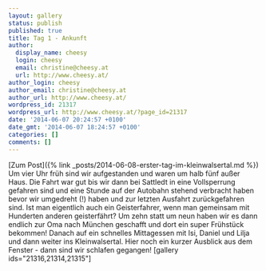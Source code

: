 ```yaml
---
layout: gallery
status: publish
published: true
title: Tag 1 - Ankunft
author:
  display_name: cheesy
  login: cheesy
  email: christine@cheesy.at
  url: http://www.cheesy.at/
author_login: cheesy
author_email: christine@cheesy.at
author_url: http://www.cheesy.at/
wordpress_id: 21317
wordpress_url: http://www.cheesy.at/?page_id=21317
date: '2014-06-07 20:24:57 +0100'
date_gmt: '2014-06-07 18:24:57 +0100'
categories: []
comments: []
---
```


[Zum Post]({% link _posts/2014-06-08-erster-tag-im-kleinwalsertal.md %})
Um vier Uhr früh sind wir aufgestanden und waren um halb fünf außer Haus. Die Fahrt war gut bis wir dann bei Sattledt in eine Vollsperrung gefahren sind und eine Stunde auf der Autobahn stehend verbracht haben bevor wir umgedreht (!) haben und zur letzten Ausfahrt zurückgefahren sind. Ist man eigentlich auch ein Geisterfahrer, wenn man gemeinsam mit Hunderten anderen geisterfährt?
Um zehn statt um neun haben wir es dann endlich zur Oma nach München geschafft und dort ein super Frühstück bekommen! Danach auf ein schnelles Mittagessen mit Isi, Daniel und Lilja und dann weiter ins Kleinwalsertal.
Hier noch ein kurzer Ausblick aus dem Fenster - dann sind wir schlafen gegangen!
[gallery ids="21316,21314,21315"]
